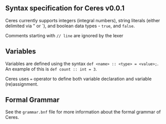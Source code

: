 ## Syntax specification for Ceres v0.0.1

Ceres currently supports integers (integral numbers), string literals (either delimited via " or \`),
and boolean data types - `true`, and `false`.

Comments starting with `// line` are ignored by the lexer

## Variables
Variables are defined using the syntax `def <name> :: <type> = <value>;`.
An example of this is `def count :: int = 3`. 

Ceres uses `=` operator to define both variable declaration and variable (re)assignment.

## Formal Grammar
See the `grammar.bnf` file for more information about the formal grammar of Ceres.